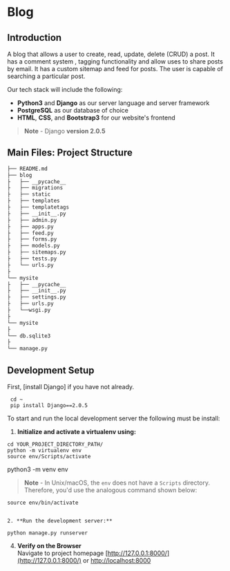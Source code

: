 # Blog

## Introduction

A blog that allows a user to create, read, update, delete (CRUD) a post. 
It has a comment system , tagging functionality and allow uses to share posts by email. 
It has a custom sitemap and feed for posts. 
The user is capable of searching a particular post. 

Our tech stack will include the following:

- **Python3** and **Django** as our server language and server framework
- **PostgreSQL** as our database of choice
- **HTML**, **CSS**,  and  **Bootstrap3** for our website's frontend

> **Note** - Django **version 2.0.5**

## Main Files: Project Structure

```sh
├── README.md
├── blog
├   ├── __pycache__
├   ├── migrations
├   ├── static
├   ├── templates
├   ├── templatetags
├   ├── __init__.py
├   ├── admin.py
├   ├── apps.py
├   ├── feed.py
├   ├── forms.py
├   ├── models.py
├   ├── sitemaps.py
├   ├── tests.py
├   └── urls.py
├
└── mysite
├   ├── __pycache__
├   ├── __init__.py
├   ├── settings.py
├   ├── urls.py
├   └──wsgi.py
├   
└── mysite
├
└── db.sqlite3
├
└── manage.py

```

## Development Setup

First, [install Django] if you have not already.

```
 cd ~
 pip install Django==2.0.5
```

To start and run the local development server the following must be install:

1. **Initialize and activate a virtualenv using:**

```
cd YOUR_PROJECT_DIRECTORY_PATH/
python -m virtualenv env
source env/Scripts/activate
```

python3 -m venv env

> **Note** - In Unix/macOS, the `env` does not have a `Scripts` directory. Therefore, you'd use the analogous command shown below:

```
source env/bin/activate
```

```

2. **Run the development server:**

```

```
python manage.py runserver
```

4. **Verify on the Browser**<br>
   Navigate to project homepage [http://127.0.0.1:8000/](http://127.0.0.1:8000/) or [http://localhost:8000](http://localhost:8000)
